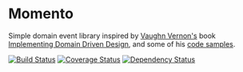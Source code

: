 Momento
=========

Simple domain event library inspired by [Vaughn Vernon's](https://vaughnvernon.co)
book [Implementing Domain Driven Design](http://www.informit.com/store/implementing-domain-driven-design-9780321834577),
and some of his [code samples](https://github.com/VaughnVernon).

[![Build Status](https://travis-ci.org/texdc/Momento.png?branch=master)](https://travis-ci.org/texdc/Momento)
[![Coverage Status](https://coveralls.io/repos/texdc/Momento/badge.png?branch=master)](https://coveralls.io/r/texdc/Momento)
[![Dependency Status](https://www.versioneye.com/user/projects/52e32811ec137546cb0000de#dialog_dependency_badge)](https://www.versioneye.com/user/projects/52e32811ec137546cb0000de)
